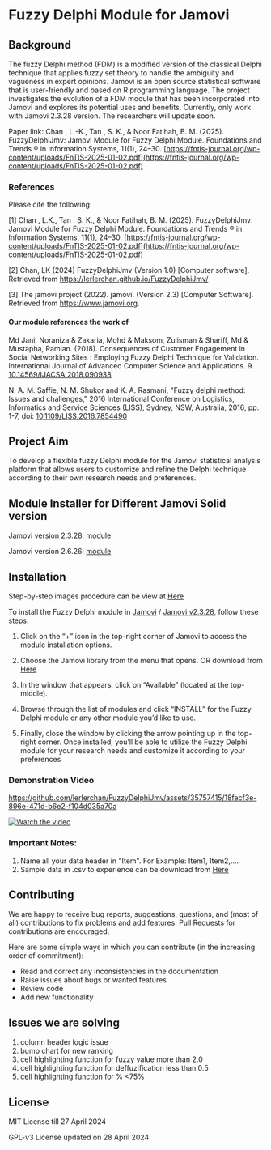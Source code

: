 # Fuzzy Delphi Module for Jamovi
## Background
The fuzzy Delphi method (FDM) is a modified version of the classical Delphi technique that applies fuzzy set theory to handle the ambiguity and vagueness in expert opinions. Jamovi is an open source statistical software that is user-friendly and based on R programming language. The project investigates the evolution of a FDM module that has been incorporated into Jamovi and explores its potential uses and benefits.
Currently, only work with Jamovi 2.3.28 version. The researchers will update soon. 

Paper link: Chan , L.-K., Tan , S. K., & Noor Fatihah, B. M. (2025). FuzzyDelphiJmv: Jamovi Module for Fuzzy Delphi Module. Foundations and Trends ® in Information Systems, 11(1), 24–30. [https://fntis-journal.org/wp-content/uploads/FnTIS-2025-01-02.pdf](https://fntis-journal.org/wp-content/uploads/FnTIS-2025-01-02.pdf)


### References
Please cite the following:

[1] Chan , L.K., Tan , S. K., & Noor Fatihah, B. M. (2025). FuzzyDelphiJmv: Jamovi Module for Fuzzy Delphi Module. Foundations and Trends ® in Information Systems, 11(1), 24–30. [https://fntis-journal.org/wp-content/uploads/FnTIS-2025-01-02.pdf](https://fntis-journal.org/wp-content/uploads/FnTIS-2025-01-02.pdf)

[2] Chan, LK (2024) FuzzyDelphiJmv (Version 1.0) [Computer software]. Retrieved from
https://lerlerchan.github.io/FuzzyDelphiJmv/

[3] The jamovi project (2022). jamovi. (Version 2.3) [Computer Software]. Retrieved from https://www.jamovi.org.

#### Our module references the work of
Md Jani, Noraniza & Zakaria, Mohd & Maksom, Zulisman & Shariff, Md & Mustapha, Ramlan. (2018). Consequences of Customer Engagement in Social Networking Sites : Employing Fuzzy Delphi Technique for Validation. International Journal of Advanced Computer Science and Applications. 9. [10.14569/IJACSA.2018.090938](https://www.researchgate.net/publication/327983469_Consequences_of_Customer_Engagement_in_Social_Networking_Sites_Employing_Fuzzy_Delphi_Technique_for_Validation/references)

N. A. M. Saffie, N. M. Shukor and K. A. Rasmani, "Fuzzy delphi method: Issues and challenges," 2016 International Conference on Logistics, Informatics and Service Sciences (LISS), Sydney, NSW, Australia, 2016, pp. 1-7, doi: [10.1109/LISS.2016.7854490](https://ieeexplore.ieee.org/document/7854490)

## Project Aim
To develop a flexible fuzzy Delphi module for the Jamovi statistical analysis platform that allows users to customize and refine the Delphi technique according to their own research needs and preferences.

## Module Installer for Different Jamovi Solid version

Jamovi version 2.3.28: [module](https://github.com/lerlerchan/FuzzyDelphiJmv/blob/main/version/FuzzyDelphiJmv_1.2.3.jmo)

Jamovi version 2.6.26: [module](https://github.com/lerlerchan/FuzzyDelphiJmv/blob/main/FuzzyDelphiJmv_1.0.0.jmo)

## Installation
Step-by-step images procedure can be view at
[Here](https://github.com/lerlerchan/FuzzyDelphiJmv/blob/main/tutorial/Installation_Procedure.pdf)

To install the Fuzzy Delphi module in [Jamovi](https://www.jamovi.org/download.html)  / [Jamovi v2.3.28](https://www.manageengine.com/products/desktop-central/software-installation/silent_install_Jamovi-(x64)-(2.3.28.0).html), follow these steps:

1. Click on the “+” icon in the top-right corner of Jamovi to access the module installation options.
2. Choose the Jamovi library from the menu that opens. OR download from [Here](https://github.com/lerlerchan/FuzzyDelphiJmv/blob/main/FuzzyDelphiJmv_1.0.0.jmo)

3. In the window that appears, click on “Available” (located at the top-middle).
4. Browse through the list of modules and click “INSTALL” for the Fuzzy Delphi module or any other module you’d like to use.
5. Finally, close the window by clicking the arrow pointing up in the top-right corner.
Once installed, you’ll be able to utilize the Fuzzy Delphi module for your
research needs and customize it according to your preferences

### Demonstration Video
https://github.com/lerlerchan/FuzzyDelphiJmv/assets/35757415/18fecf3e-896e-471d-b6e2-f104d035a70a

[![Watch the video](https://img.youtube.com/vi/)](https://www.youtube.com/embed/p-URv-m6NI0)

### Important Notes:
1. Name all your data header in "Item<number>". For Example: Item1, Item2,....
2. Sample data in .csv to experience can be download from [Here](https://github.com/lerlerchan/FuzzyDelphiJmv/tree/main/sampleData)

## Contributing
We are happy to receive bug reports, suggestions, questions, and (most of all) contributions to fix problems and add features. Pull Requests for contributions are encouraged.

Here are some simple ways in which you can contribute (in the increasing order of commitment):

- Read and correct any inconsistencies in the documentation
- Raise issues about bugs or wanted features
- Review code
- Add new functionality

## Issues we are solving
1. column header logic issue
2. bump chart for new ranking
3. cell highlighting function for fuzzy value more than 2.0
4. cell highlighting function for deffuzification less than 0.5
5. cell highlighting function for % <75%

## License

MIT License till 27 April 2024

GPL-v3 License updated on 28 April 2024

